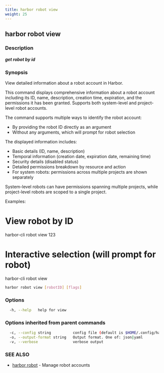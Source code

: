 ```yaml
---
title: harbor robot view
weight: 25
---
```

## harbor robot view

### Description

##### get robot by id

### Synopsis

View detailed information about a robot account in Harbor.

This command displays comprehensive information about a robot account including
its ID, name, description, creation time, expiration, and the permissions
it has been granted. Supports both system-level and project-level robot accounts.

The command supports multiple ways to identify the robot account:
- By providing the robot ID directly as an argument
- Without any arguments, which will prompt for robot selection

The displayed information includes:
- Basic details (ID, name, description)
- Temporal information (creation date, expiration date, remaining time)
- Security details (disabled status)
- Detailed permissions breakdown by resource and action
- For system robots: permissions across multiple projects are shown separately

System-level robots can have permissions spanning multiple projects, while
project-level robots are scoped to a single project.

Examples:
  # View robot by ID
  harbor-cli robot view 123

  # Interactive selection (will prompt for robot)
  harbor-cli robot view

```sh
harbor robot view [robotID] [flags]
```

### Options

```sh
  -h, --help   help for view
```

### Options inherited from parent commands

```sh
  -c, --config string          config file (default is $HOME/.config/harbor-cli/config.yaml)
  -o, --output-format string   Output format. One of: json|yaml
  -v, --verbose                verbose output
```

### SEE ALSO

* [harbor robot](harbor-robot.md)	 - Manage robot accounts

